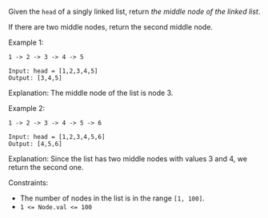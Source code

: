 Given the `head` of a singly linked list, return *the middle node of the linked list*.

If there are two middle nodes, return the second middle node.

Example 1:

```
1 -> 2 -> 3 -> 4 -> 5
```
```
Input: head = [1,2,3,4,5]
Output: [3,4,5]
```

Explanation: The middle node of the list is node 3.

Example 2:
```
1 -> 2 -> 3 -> 4 -> 5 -> 6
```
```
Input: head = [1,2,3,4,5,6]
Output: [4,5,6]
```
Explanation: Since the list has two middle nodes with values 3 and 4, we return the second one.

Constraints:

-   The number of nodes in the list is in the range `[1, 100]`.
-   `1 <= Node.val <= 100`